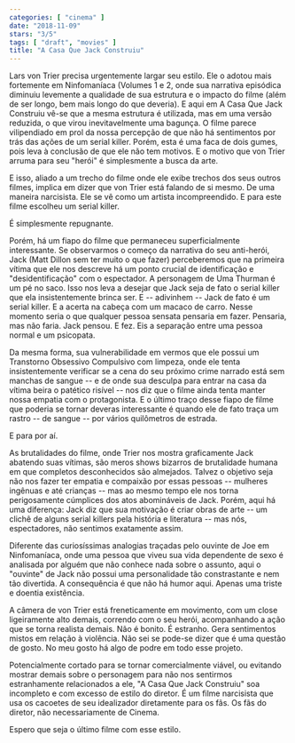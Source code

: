 ```yaml
---
categories: [ "cinema" ]
date: "2018-11-09"
stars: "3/5"
tags: [ "draft", "movies" ]
title: "A Casa Que Jack Construiu"
---
```

Lars von Trier precisa urgentemente largar seu estilo. Ele o adotou mais fortemente em Ninfomaníaca (Volumes 1 e 2, onde sua narrativa episódica diminuiu levemente a qualidade de sua estrutura e o impacto do filme (além de ser longo, bem mais longo do que deveria). E aqui em A Casa Que Jack Construiu vê-se que a mesma estrutura é utilizada, mas em uma versão reduzida, o que virou inevitavelmente uma bagunça. O filme parece vilipendiado em prol da nossa percepção de que não há sentimentos por trás das ações de um serial killer. Porém, esta é uma faca de dois gumes, pois leva à conclusão de que ele não tem motivos. E o motivo que von Trier arruma para seu "herói" é simplesmente a busca da arte.

E isso, aliado a um trecho do filme onde ele exibe trechos dos seus outros filmes, implica em dizer que von Trier está falando de si mesmo. De uma maneira narcisista. Ele se vê como um artista incompreendido. E para este filme escolheu um serial killer.

É simplesmente repugnante.

Porém, há um fiapo do filme que permaneceu superficialmente interessante. Se observarmos o começo da narrativa do seu anti-herói, Jack (Matt Dillon sem ter muito o que fazer) perceberemos que na primeira vítima que ele nos descreve há um ponto crucial de identificação e "desidentificação" com o espectador. A personagem de Uma Thurman é um pé no saco. Isso nos leva a desejar que Jack seja de fato o serial killer que ela insistentemente brinca ser. E -- adivinhem -- Jack de fato é um serial killer. E a acerta na cabeça com um macaco de carro. Nesse momento seria o que qualquer pessoa sensata pensaria em fazer. Pensaria, mas não faria. Jack pensou. E fez. Eis a separação entre uma pessoa normal e um psicopata.

Da mesma forma, sua vulnerabilidade em vermos que ele possui um Transtorno Obsessivo Compulsivo com limpeza, onde ele tenta insistentemente verificar se a cena do seu próximo crime narrado está sem manchas de sangue -- e de onde sua desculpa para entrar na casa da vítima beira o patético risível -- nos diz que o filme ainda tenta manter nossa empatia com o protagonista. E o último traço desse fiapo de filme que poderia se tornar deveras interessante é quando ele de fato traça um rastro -- de sangue -- por vários quilômetros de estrada.

E para por aí.

As brutalidades do filme, onde Trier nos mostra graficamente Jack abatendo suas vítimas, são meros shows bizarros de brutalidade humana em que completos desconhecidos são almejados. Talvez o objetivo seja não nos fazer ter empatia e compaixão por essas pessoas -- mulheres ingênuas e até crianças -- mas ao mesmo tempo ele nos torna perigosamente cúmplices dos atos abomináveis de Jack. Porém, aqui há uma diferença: Jack diz que sua motivação é criar obras de arte -- um clichê de alguns serial killers pela história e literatura -- mas nós, espectadores, não sentimos exatamente assim.

Diferente das curiosíssimas analogias traçadas pelo ouvinte de Joe em Ninfomaníaca, onde uma pessoa que viveu sua vida dependente de sexo é analisada por alguém que não conhece nada sobre o assunto, aqui o "ouvinte" de Jack não possui uma personalidade tão constrastante e nem tão divertida. A consequência é que não há humor aqui. Apenas uma triste e doentia existência.

A câmera de von Trier está freneticamente em movimento, com um close ligeiramente alto demais, correndo com o seu herói, acompanhando a ação que se torna realista demais. Não é bonito. É estranho. Gera sentimentos mistos em relação à violência. Não sei se pode-se dizer que é uma questão de gosto. No meu gosto há algo de podre em todo esse projeto.

Potencialmente cortado para se tornar comercialmente viável, ou evitando mostrar demais sobre o personagem para não nos sentirmos estranhamente relacionados a ele, "A Casa Que Jack Construiu" soa incompleto e com excesso de estilo do diretor. É um filme narcisista que usa os cacoetes de seu idealizador diretamente para os fãs. Os fãs do diretor, não necessariamente de Cinema.

Espero que seja o último filme com esse estilo.
